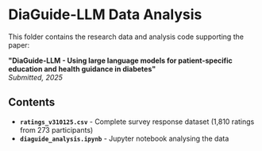 # DiaGuide-LLM Data Analysis

This folder contains the research data and analysis code supporting the paper:

**"DiaGuide-LLM - Using large language models for patient-specific education and health guidance in diabetes"**  
*Submitted, 2025*

## Contents

- **`ratings_v310125.csv`** - Complete survey response dataset (1,810 ratings from 273 participants)
- **`diaguide_analysis.ipynb`** - Jupyter notebook analysing the data